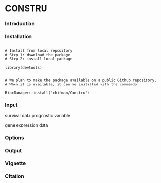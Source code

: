 # CONSTRU

### Introduction


### Installation

```{r}

# Install from local repository
# Step 1: download the package
# Step 2: install local package

library(devtools)


# We plan to make the package available on a public Github repository.
# When it is available, it can be installed with the commands:

BiocManager::install("chifman/Constru")

```

### Input

survival data
prognostic variable

gene expression data

### Options

### Output

### Vignette

### Citation
